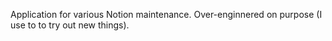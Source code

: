 Application for various Notion maintenance. Over-enginnered on purpose (I use to to try out new things).
